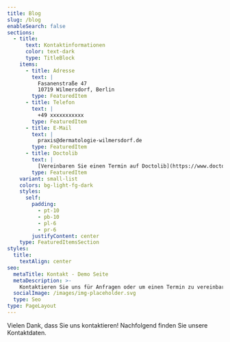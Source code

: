 ```yaml
---
title: Blog
slug: /blog
enableSearch: false
sections:
  - title:
      text: Kontaktinformationen
      color: text-dark
      type: TitleBlock
    items:
      - title: Adresse
        text: |
          Fasanenstraße 47  
          10719 Wilmersdorf, Berlin
        type: FeaturedItem
      - title: Telefon
        text: |
          +49 xxxxxxxxxxx
        type: FeaturedItem
      - title: E-Mail
        text: |
          praxis@dermatologie-wilmersdorf.de
        type: FeaturedItem
      - title: Doctolib
        text: |
          [Vereinbaren Sie einen Termin auf Doctolib](https://www.doctolib.de/hautarzt/berlin/kivanc-semizel-berlin?pid=practice-371493#presentation)
        type: FeaturedItem
    variant: small-list
    colors: bg-light-fg-dark
    styles:
      self:
        padding:
          - pt-10
          - pb-10
          - pl-6
          - pr-6
        justifyContent: center
    type: FeaturedItemsSection
styles:
  title:
    textAlign: center
seo:
  metaTitle: Kontakt - Demo Seite
  metaDescription: >-
    Kontaktieren Sie uns für Anfragen oder um einen Termin zu vereinbaren.
  socialImage: /images/img-placeholder.svg
  type: Seo
type: PageLayout
---
```


Vielen Dank, dass Sie uns kontaktieren! Nachfolgend finden Sie unsere Kontaktdaten.

